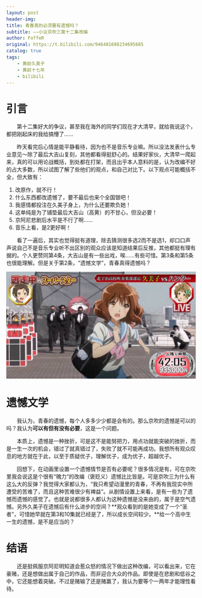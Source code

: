 ```yaml
---
layout: post
header-img: 
title: 青春真的必须要有遗憾吗？
subtitle: ——小议京吹三第十二集改编
author: FoffeR
original: https://t.bilibili.com/946481698234695685
catalog: true
tags:
    - 黄前久美子
    - 黄前十七年
    - bilibili
---
```

# 引言

&emsp;&emsp;第十二集好大的争议，甚至我在海外的同学们现在才大清早，就给我说这个，都把刚起床的我给搞懵了……

&emsp;&emsp;昨天看完后心情是能平静看待，因为也不是音乐专业嘛。所以没法发表什么专业意见～除了最后大吉山复刻，其他都看得挺舒心的。结果好家伙，大清早一爬起来，真的可以用论战概括，到处都在打架，而且出乎本人意料的是，认为改编不好的占大多数，所以试图了解了些他们的观点，和自己对比下。以下观点可能概括不全，但大致有：
1. 改原作，就不行！
2. 什么东西都改遗憾了，要不最后也来个全国银吧！
3. 我感情都投注在久美子身上，为什么还要欺负她！
4. 这单纯是为了铺垫最后大吉山（高黄）的不甘心，但没必要！
5. 京阿尼悲剧后水平是不行了啊……
6. 音乐上看，是2更好啊！

&emsp;&emsp;看了一遍后，其实也觉得挺有道理，除去猜测很多选2而不是选1，却口口声声说自己不是音乐专业听不出区别的观众应该是知道结果后反推，其他都挺有理有据的。个人更赞同第4条，大吉山是有一些出戏，唉……有些可惜。第3条和第5条也很能理解。但是关于第2条，“遗憾文学”，青春真得遗憾吗？

![](/images/2024-06-24/2.jpg)

# 遗憾文学

&emsp;&emsp;我认为，青春的遗憾，每个人多多少少都是会有的。那么京吹的遗憾是可以的吗？我认为**可以有但有没有必要**，这是一个问题。

&emsp;&emsp;本质上，遗憾是一种挫折，可是这不是能努把力，用点功就能突破的挫折，而是一生一次的机会，错过了就真错过了，失败了就不可能再成功。我想所有观众叹息的地方就在于此，以至于质疑优子，理解优子，成为优子，超越优子。

&emsp;&emsp;回想下，在动画里设置一个遗憾情节是否有必要呢？很多情况是有，可在京吹里我会说这是个很有“魄力”的改编（褒贬义）遗憾比比皆是。可是京吹三为什么有这么大的反弹？我觉得大家都认为，“我只希望动漫里的青春，不再有我现实中所遭受的苦难了，而且这种苦难很少有裨益”。从剧情设置上来看，是有一些为了遗憾而遗憾的感觉了。也就是说都很多人都认为这种遗憾是没来由的，属于是空气遗憾。另外久美子在遗憾后有什么进步的空间？**观众看到的是她变成了一个“圣者”，可惜她早就在第3和10集就已经是了，所以成长空间较少。**给一个高中生一生的遗憾，是不是应当的？

# 结语

&emsp;&emsp;还是挺佩服京阿尼明知道会惹众怒的情况下做出这种改编，可以看出来，它在豪赌，还是想做出属于自己的作品，而非迎合大众的作品。即使是在悲剧和低谷之中，它还能想着突破。不过是赌输了还是赌赢了，我认为要等个一两年才能理性看待。